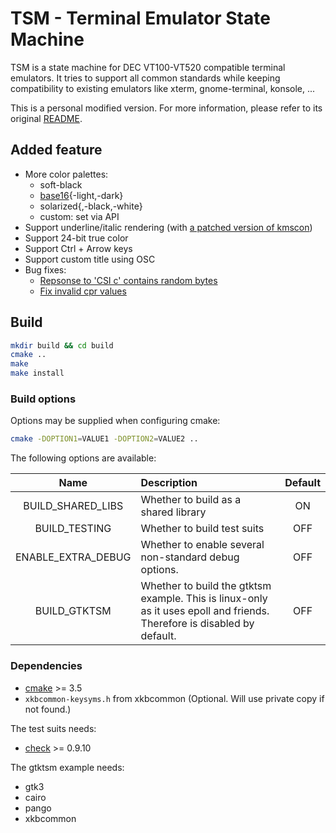 # TSM - Terminal Emulator State Machine

TSM is a state machine for DEC VT100-VT520 compatible terminal emulators. It
tries to support all common standards while keeping compatibility to existing
emulators like xterm, gnome-terminal, konsole, ...

This is a personal modified version. For more information, please refer to its original [README](README).

## Added feature
+ More color palettes:
    * soft-black
    * [base16](https://github.com/chriskempson/base16-default-schemes){-light,-dark}
    * solarized{,-black,-white}
    * custom: set via API
+ Support underline/italic rendering (with [a patched version of kmscon](https://github.com/Aetf/kmscon))
+ Support 24-bit true color
+ Support Ctrl + Arrow keys
+ Support custom title using OSC
+ Bug fixes:
    * [Repsonse to 'CSI c' contains random bytes][91335]
    * [Fix invalid cpr values](https://github.com/Aetf/libtsm/pull/2)

[91335]: https://bugs.freedesktop.org/show_bug.cgi?id=91335

## Build
```bash
mkdir build && cd build
cmake ..
make
make install
```

### Build options
Options may be supplied when configuring cmake:
```bash
cmake -DOPTION1=VALUE1 -DOPTION2=VALUE2 ..
```
The following options are available:

|Name | Description | Default |
|:---:|:---|:---:|
| BUILD_SHARED_LIBS | Whether to build as a shared library | ON |
| BUILD_TESTING | Whether to build test suits | OFF |
| ENABLE_EXTRA_DEBUG | Whether to enable several non-standard debug options. | OFF |
| BUILD_GTKTSM | Whether to build the gtktsm example. This is linux-only as it uses epoll and friends. Therefore is disabled by default. | OFF |

### Dependencies

- [cmake](https://cmake.org) >= 3.5
- `xkbcommon-keysyms.h` from xkbcommon (Optional. Will use private copy if not found.)

The test suits needs:

- [check](https://libcheck.github.io/check/) >= 0.9.10

The gtktsm example needs:

- gtk3
- cairo
- pango
- xkbcommon
